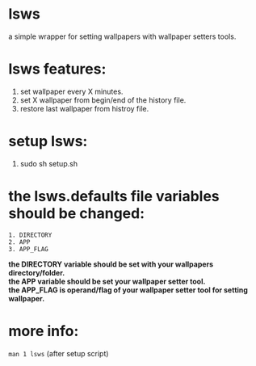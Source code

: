 # lsws
a simple wrapper for setting wallpapers with wallpaper setters tools.
# lsws features:
1. set wallpaper every X minutes.
2. set X wallpaper from  begin/end of the history file.
3. restore last wallpaper from histroy file.
# setup lsws:
1. sudo sh setup.sh
# the lsws.defaults file variables should be changed:
	1. DIRECTORY
	2. APP
	3. APP_FLAG
**the DIRECTORY variable should be set with your wallpapers directory/folder.**<br />
**the APP variable should be set your wallpaper setter tool.**<br />
**the APP_FLAG is operand/flag of your wallpaper setter tool for setting wallpaper.**<br />
# more info:
`man 1 lsws` (after setup script)
